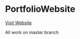# PortfolioWebsite

[Visit Website](https://carlmachaalany.github.io/PortfolioWebsite/)

All work on master branch
